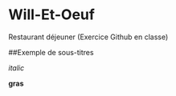 # Will-Et-Oeuf
Restaurant déjeuner (Exercice Github en classe)

##Exemple de sous-titres

_italic_

__gras__
